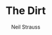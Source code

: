 ---
title: "The Dirt"
author: "Neil Strauss"
img: "the-dirt.jpg"
review: "Entertaining biography about one of the biggest rock band in the 80s. Packed with crazy stories. Great read on 'how to learn to do whatever comes into your mind and not care about the consequences'."
---